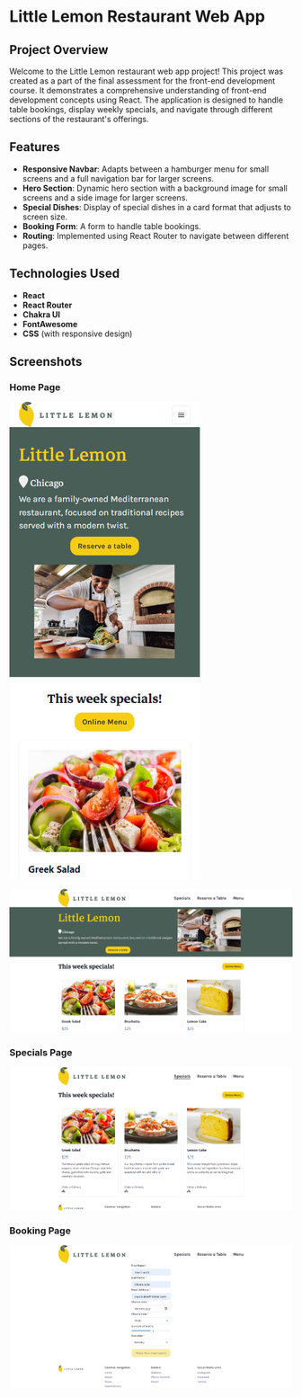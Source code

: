 # Little Lemon Restaurant Web App

## Project Overview

Welcome to the Little Lemon restaurant web app project! This project was created as a part of the final assessment for the front-end development course. It demonstrates a comprehensive understanding of front-end development concepts using React. The application is designed to handle table bookings, display weekly specials, and navigate through different sections of the restaurant's offerings.

## Features

- **Responsive Navbar**: Adapts between a hamburger menu for small screens and a full navigation bar for larger screens.
- **Hero Section**: Dynamic hero section with a background image for small screens and a side image for larger screens.
- **Special Dishes**: Display of special dishes in a card format that adjusts to screen size.
- **Booking Form**: A form to handle table bookings.
- **Routing**: Implemented using React Router to navigate between different pages.

## Technologies Used

- **React**
- **React Router**
- **Chakra UI**
- **FontAwesome**
- **CSS** (with responsive design)

## Screenshots

### Home Page

![Home Page Small Screens](./public/Image/main.phone.png)

![Home Page Large Screens](./public/Image/main.largedisplay.png)

### Specials Page

![Specials Page](./public/Image/specials.png)

### Booking Page

![Booking Page](./public/Image/booking.png)
